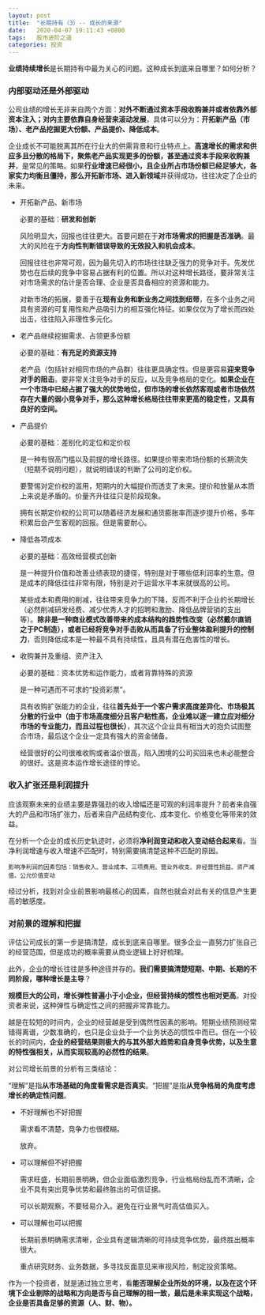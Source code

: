 ```yaml
---
layout: post
title:  "长期持有（3）-- 成长的来源"
date:   2020-04-07 19:11:43 +0800
tags:   股市进阶之道
categories: 投资
---
```


**业绩持续增长**是长期持有中最为关心的问题。这种成长到底来自哪里？如何分析？

### 内部驱动还是外部驱动

公司业绩的增长无非来自两个方面：**对外不断通过资本手段收购兼并或者依靠外部资本注入；对内主要依靠自身经营来滚动发展**，具体可以分为：**开拓新产品（市场）、老产品挖掘更大份额、产品提价、降低成本**。

企业成长不可能脱离其所在行业大的供需背景和行业特点上。**高速增长的需求和供应多且分散的格局下，聚焦老产品实现更多的份额，甚至通过资本手段来收购兼并**，是常见的策略。如果**行业增速已经很小，且企业所占市场份额已经足够大，各家实力均衡且僵持，那么开拓新市场、进入新领域**并获得成功，往往决定了企业的未来。

+ 开拓新产品、新市场
  
  必要的基础：**研发和创新**

  风险明显大，回报也往往更大。首要问题在于**对市场需求的把握是否准确**。最大的风险在于**方向性判断错误导致的无效投入和机会成本**。

  回报往往也非常可观，因为最先切入的市场往往缺乏强力的竞争对手。先发优势也在后续的竞争中容易占据有利的位置。所以对这种增长路径，要非常关注对市场需求的估计是否合理、企业是否具备相应的资源和能力。

  对新市场的拓展，要善于在**现有业务和新业务之间找到纽带**，在多个业务之间具有资源的可复用性和产品吸引力的相互强化特征。如果仅仅为了增长而四处出击，往往陷入非理性多元化。


+ 老产品继续挖掘需求、占领更多份额

  必要的基础：**有充足的资源支持**

  老产品（包括针对相同市场的产品群）往往更具确定性。但是更容易**迎来竞争对手的阻击**。要非常关注竞争对手的反应，以及竞争格局的变化。**如果企业在一个市场中已经占据了强大的优势地位，但市场的增长依然客观或者市场依然存在大量的弱小竞争对手，那么这种增长格局往往带来更高的稳定性，又具有良好的空间。**

+ 产品提价

  必要的基础：差别化的定位和定价权

  是一种有很高门槛以及前提的增长路径。如果提价带来市场份额的长期流失（短期不说明问题），就说明错误的判断了公司的定价权。

  要警惕对定价权的滥用，短期内的大幅提价而透支了未来。提价和放量从本质上来说是矛盾的。价量齐升往往只是阶段现象。

  拥有长期定价权的公司可以随着经济发展和通货膨胀率而逐步提升价格，多年积累后会产生客观的回报。但是需要耐心。

+ 降低各项成本

  必要的基础：高效经营模式创新

  是一种提升价值和改善业绩表现的捷径，特别是对于哪些低利润率的生意。但是成本的降低往往非常有限，特别是对于运营水平本来就很高的公司。

  某些成本和费用的削减，往往带来竞争力的下降，反而不利于企业的长期增长（必然削减研发经费、减少优秀人才的招聘和激励、降低品牌营销的支出等）。**除非是一种商业模式改善带来的成本结构的趋势性改变（必然戴尔直销之于PC制造），或者已经将竞争对手击败从而具备了行业整体盈利提升的控制力**，否则降低成本是一种最不具有持续性，且具有潜在危害性的增长。

+ 收购兼并及重组、资产注入
  
  必要的基础：资本优势和运作能力，或者背靠特殊的资源
  
  是一种可遇而不可求的“投资彩票”。

  具有收购扩张能力的企业，往往**首先处于一个客户需求高度差异化、市场极其分散的行业中（由于市场高度细分且客户粘性高，企业难以逐一建立应对细分市场的专业能力，而且过程也很长）**，其次这个企业具有相当大的抱负试图整合市场，最后这个企业一定具有强大的资金储备。

  经营很好的公司很难收购或者溢价很高，陷入困境的公司买回来也未必能整合的很好。这是资本运作增长途径的悖论。

### 收入扩张还是利润提升

应该观察未来的业绩主要是靠强劲的收入增幅还是可观的利润率提升？前者来自强大的产品和市场扩张力，后者来自产品结构变化、成本变化、价格变化等带来的效益。

在分析一个企业的成长历史轨迹时，必须将**净利润变动和收入变动结合起来**看。当净利润增速与收入增速不匹配时，特别需要搞清楚这种不匹配的原因。

    影响净利润的因素包括：销售收入、营业成本、三项费用、营业外收支、非经营性损益、资产减值、公允价值变动

经过分析，找到对企业前景影响最核心的因素，自然也就会对此有关的信息产生更高的敏感度。

### 对前景的理解和把握

评估公司成长的第一步是搞清楚，成长到底来自哪里。很多企业一直努力扩张自己的经营范围，但是成功的概率需要从商业逻辑上好好梳理。

此外，企业的增长往往是多种途径并存的。**我们需要搞清楚短期、中期、长期的不同阶段，哪种增长是主导**？

**规模巨大的公司，增长弹性普遍小于小企业，但经营持续的惯性也相对更高**。对投资者来说，这种弹性与确定性之间的把握非常靠能力。

越是在较短的时间内，企业的经营越是受到偶然性因素的影响。短期业绩预测经常错得离谱，少数准确的，也只是企业处于一个业务状态的惯性中而已。但在一个较长的时间内，**企业的经营结果则极大的与其外部大趋势和自身竞争优势，以及生意的特性强相关，从而实现较高的必然性的结果**。

对公司增长前景的分析有三类结论：

“理解”是指**从市场基础的角度看需求是否真实**。“把握”是指**从竞争格局的角度考虑增长的确定性问题**。

+ 不好理解也不好把握

  需求看不清楚，竞争力也很模糊。
  
  放弃。

+ 可以理解但不好把握

  需求旺盛，长期前景明确，但企业面临激烈竞争，行业格局纷乱而不清晰，企业不具有突出竞争优势和最终胜出的可信证据。

  可以长期观察，不要轻易介入。避免在行业景气时高估值买入。

+ 可以理解也可以把握

  长期前景明确需求清晰，企业具有逻辑清晰的可持续竞争优势，最终胜出概率很大。

  重点研究财务、业务数据，多寻找反面意见来审视风险，制定投资策略。

作为一个投资者，就是通过独立思考，看**能否理解企业所处的环境，以及在这个环境下企业剔除的战略和方向是否与自己理解的相一致，最后是未来实现这个战略，企业是否具备足够的资源（人、财、物）。**



